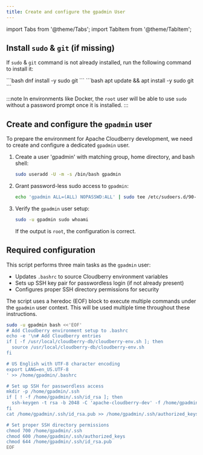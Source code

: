 ```yaml
---
title: Create and configure the gpadmin User
---
```


import Tabs from '@theme/Tabs';
import TabItem from '@theme/TabItem';


## Install `sudo` & `git` (if missing)

If `sudo` & `git` command is not already installed, run the following command to install it:

<Tabs>
<TabItem value="rocky-linux" label="For Rocky Linux 8+" default>
```bash
dnf install -y sudo git
```
</TabItem>
<TabItem value="ubuntu" label="For Ubuntu 22.04+" default>
```bash
apt update && apt install -y sudo git
```
</TabItem>
</Tabs>

:::note
In environments like Docker, the `root` user will be able to use `sudo` without a password prompt once it is installed.
:::

## Create and configure the `gpadmin` user

To prepare the environment for Apache Cloudberry development, we need to create and configure a dedicated `gpadmin` user.

1. Create a user 'gpadmin' with matching group, home directory, and bash shell:

    ```bash
    sudo useradd -U -m -s /bin/bash gpadmin
    ```

2. Grant password-less sudo access to `gpadmin`:

    ```bash
    echo 'gpadmin ALL=(ALL) NOPASSWD:ALL' | sudo tee /etc/sudoers.d/90-gpadmin
    ```

3. Verify the `gpadmin` user setup:

    ```bash
    sudo -u gpadmin sudo whoami
    ```

    If the output is `root`, the configuration is correct.


## Required configuration

This script performs three main tasks as the `gpadmin` user:

- Updates `.bashrc` to source Cloudberry environment variables
- Sets up SSH key pair for passwordless login (if not already present)
- Configures proper SSH directory permissions for security

The script uses a heredoc (EOF) block to execute multiple commands under the `gpadmin` user context. This will be used multiple time throughout these instructions.

```bash
sudo -u gpadmin bash <<'EOF'
# Add Cloudberry environment setup to .bashrc
echo -e '\n# Add Cloudberry entries
if [ -f /usr/local/cloudberry-db/cloudberry-env.sh ]; then
  source /usr/local/cloudberry-db/cloudberry-env.sh
fi

# US English with UTF-8 character encoding
export LANG=en_US.UTF-8
' >> /home/gpadmin/.bashrc

# Set up SSH for passwordless access
mkdir -p /home/gpadmin/.ssh
if [ ! -f /home/gpadmin/.ssh/id_rsa ]; then
  ssh-keygen -t rsa -b 2048 -C 'apache-cloudberry-dev' -f /home/gpadmin/.ssh/id_rsa -N ""
fi
cat /home/gpadmin/.ssh/id_rsa.pub >> /home/gpadmin/.ssh/authorized_keys

# Set proper SSH directory permissions
chmod 700 /home/gpadmin/.ssh
chmod 600 /home/gpadmin/.ssh/authorized_keys
chmod 644 /home/gpadmin/.ssh/id_rsa.pub
EOF
```